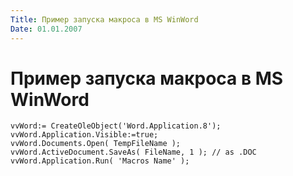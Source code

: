 ```yaml
---
Title: Пример запуска макроса в MS WinWord
Date: 01.01.2007
---
```



Пример запуска макроса в MS WinWord
===================================

    vvWord:= CreateOleObject('Word.Application.8');  
    vvWord.Application.Visible:=true;  
    vvWord.Documents.Open( TempFileName );  
    vvWord.ActiveDocument.SaveAs( FileName, 1 ); // as .DOC  
    vvWord.Application.Run( 'Macros Name' );  
